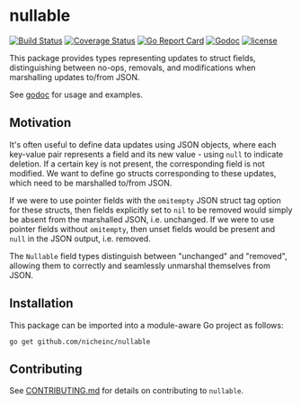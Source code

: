 # nullable

[![Build Status](https://github.com/nicheinc/nullable/actions/workflows/ci.yml/badge.svg)](https://github.com/nicheinc/nullable/actions/workflows/ci.yml)
[![Coverage Status](https://coveralls.io/repos/github/nicheinc/nullable/badge.svg?branch=main)](https://coveralls.io/github/nicheinc/nullable?branch=main)
[![Go Report Card](https://goreportcard.com/badge/github.com/nicheinc/nullable)](https://goreportcard.com/report/github.com/nicheinc/nullable)
[![Godoc](https://godoc.org/github.com/nicheinc/nullable?status.svg)](https://godoc.org/github.com/nicheinc/nullable) 
[![license](https://img.shields.io/github/license/nicheinc/nullable.svg?cacheSeconds=2592000)](LICENSE)

This package provides types representing updates to struct fields,
distinguishing between no-ops, removals, and modifications when marshalling
updates to/from JSON.

See [godoc](https://pkg.go.dev/github.com/nicheinc/nullable) for usage and
examples.

## Motivation

It's often useful to define data updates using JSON objects, where each
key-value pair represents a field and its new value - using `null` to indicate
deletion. If a certain key is not present, the corresponding field is not
modified. We want to define go structs corresponding to these updates, which
need to be marshalled to/from JSON.

If we were to use pointer fields with the `omitempty` JSON struct tag option for
these structs, then fields explicitly set to `nil` to be removed would simply be
absent from the marshalled JSON, i.e. unchanged. If we were to use pointer
fields without `omitempty`, then unset fields would be present and `null` in the
JSON output, i.e. removed.

The `Nullable` field types distinguish between "unchanged" and "removed",
allowing them to correctly and seamlessly unmarshal themselves from JSON.

## Installation

This package can be imported into a module-aware Go project as follows:

`go get github.com/nicheinc/nullable`

## Contributing

See [CONTRIBUTING.md](CONTRIBUTING.md) for details on contributing to
`nullable`.
